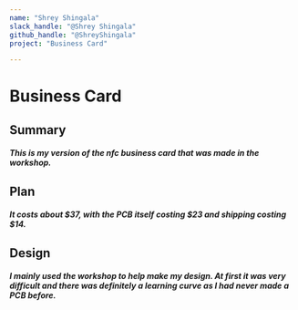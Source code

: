 ```yaml
---
name: "Shrey Shingala"
slack_handle: "@Shrey Shingala"
github_handle: "@ShreyShingala"
project: "Business Card"

---
```


# Business Card
## Summary
##### This is my version of the nfc business card that was made in the workshop.

## Plan
##### It costs about $37, with the PCB itself costing $23 and shipping costing $14.

## Design
##### I mainly used the workshop to help make my design. At first it was very difficult and there was definitely a learning curve as I had never made a PCB before.

